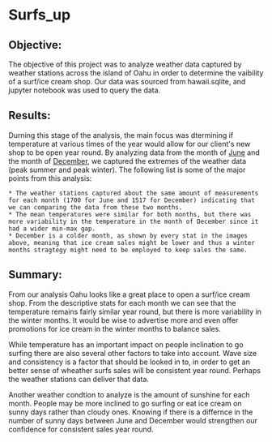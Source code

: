 # Surfs_up

## Objective: 
The objective of this project was to analyze weather data captured by weather stations across the island of Oahu in order to determine the vaibility of a surf/ice cream shop.  Our data was sourced from hawaii.sqlite, and jupyter notebook was used to query the data.

## Results:
Durning this stage of the analysis, the main focus was dtermining if temperature at various times of the year would allow for our client's new shop to be open year round.  By analyzing data from the month of [June](link) and the month of [December](link), we captured the extremes of the weather data (peak summer and peak winter).  The following list is some of the major points from this analysis:
    
    * The weather stations captured about the same amount of measurements for each month (1700 for June and 1517 for December) indicating that we can comparing the data from these two months.
    * The mean temperatures were similar for both months, but there was more variability in the temperature in the month of December since it had a wider min-max gap.
    * December is a colder month, as shown by every stat in the images above, meaning that ice cream sales might be lower and thus a winter months stragtegy might need to be employed to keep sales the same.

## Summary:
From our analysis Oahu looks like a great place to open a surf/ice cream shop.  From the descriptive stats for each month we can see that the temperature remains fairly similar year round, but there is more variability in the winter months.  It would be wise to advertise more and even offer promotions for ice cream in the winter months to balance sales.

While temperature has an important impact on people inclination to go surfing there are also several other factors to take into account.  Wave size and consistency is a factor that should be looked in to, in order to get an better sense of wheather surfs sales will be consistent year round.  Perhaps the weather stations can deliver that data.

Another weather condtion to analyze is the amount of sunshine for each month.  People may be more inclined to go surfing or eat ice cream on sunny days rather than cloudy ones.  Knowing if there is a differnce in the number of sunny days between June and December would strengthen our confidence for consistent sales year round.
